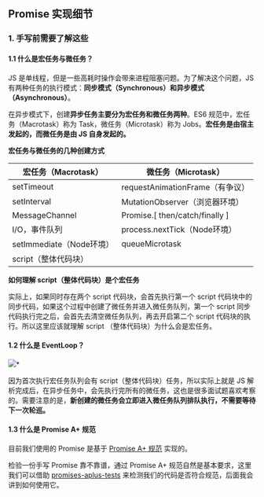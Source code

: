 ## Promise 实现细节

### 1. 手写前需要了解这些

#### 1.1 什么是宏任务与微任务？

JS 是单线程，但是一些高耗时操作会带来进程阻塞问题。为了解决这个问题，JS 有两种任务的执行模式：**同步模式（Synchronous）和异步模式（Asynchronous）**。

在异步模式下，创建**异步任务主要分为宏任务和微任务两种**。ES6 规范中，宏任务（Macrotask）称为 Task，微任务（Microtask）称为 Jobs。**宏任务是由宿主发起的，而微任务是由 JS 自身发起的。**

**宏任务与微任务的几种创建方式**

| 宏任务（Macrotask）      | 微任务（Microtask）             |
| ------------------------ | ------------------------------- |
| setTimeout               | requestAnimationFrame（有争议） |
| setInterval              | MutationObserver（浏览器环境）  |
| MessageChannel           | Promise.[ then/catch/finally ]  |
| I/O，事件队列            | process.nextTick（Node环境）    |
| setImmediate（Node环境） | queueMicrotask                  |
| script（整体代码块）     |                                 |

**如何理解 script（整体代码块）是个宏任务**

实际上，如果同时存在两个 script 代码块，会首先执行第一个 script 代码块中的同步代码，如果这个过程中创建了微任务并进入微任务队列，第一个 script 同步代码执行完之后，会首先去清空微任务队列，再去开启第二个 script 代码块的执行。所以这里应该就理解 script （整体代码块）为什么会是宏任务。

#### 1.2 什么是 EventLoop？

*![](/Users/Kurja/Desktop/Typora/%E9%9A%8F%E6%97%B6%E4%B8%80%E9%A2%98/e6c9d24egy1h52ww9o9d0j20dn0ep3yy.jpg)**

因为首次执行宏任务队列会有 script（整体代码块）任务，所以实际上就是 JS 解析完成后，在异步任务中，会先执行完所有的微任务，这也是很多面试题喜欢考察的。需要注意的是，**新创建的微任务会立即进入微任务队列排队执行，不需要等待下一次轮巡。**

#### 1.3 什么是 Promise A+ 规范

目前我们使用的 Promise 是基于 [Promise A+ 规范](https://promisesaplus.com/) 实现的。

检验一份手写 Promise 靠不靠谱，通过 Promise A+ 规范自然是基本要求，这里我们可以借助 [promises-aplus-tests](https://link.juejin.cn/?target=https%3A%2F%2Fwww.npmjs.com%2Fpackage%2Fpromises-aplus-tests) 来检测我们的代码是否符合规范，后面我会讲到如何使用它。